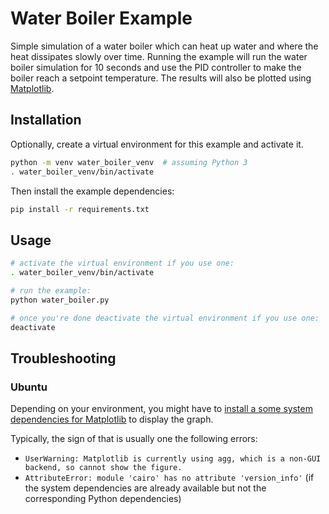 # Water Boiler Example

Simple simulation of a water boiler which can heat up water and where the heat dissipates slowly over time. Running the example will run the water boiler simulation for 10 seconds and use the PID controller to make the boiler reach a setpoint temperature. The results will also be plotted using [Matplotlib](https://matplotlib.org).

## Installation

Optionally, create a virtual environment for this example and activate it.

```bash
python -m venv water_boiler_venv  # assuming Python 3
. water_boiler_venv/bin/activate
```

Then install the example dependencies:

```bash
pip install -r requirements.txt
```

## Usage

```bash
# activate the virtual environment if you use one:
. water_boiler_venv/bin/activate

# run the example:
python water_boiler.py

# once you're done deactivate the virtual environment if you use one:
deactivate
```

## Troubleshooting

### Ubuntu

Depending on your environment, you might have to [install a some system dependencies for Matplotlib](https://stackoverflow.com/a/56673945/3767264) to display the graph.

Typically, the sign of that is usually one the following errors:

- `UserWarning: Matplotlib is currently using agg, which is a non-GUI backend, so cannot show the figure.`
- `AttributeError: module 'cairo' has no attribute 'version_info'` (if the system dependencies are already available but not the corresponding Python dependencies)
